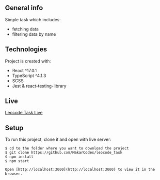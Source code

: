 ## General info

Simple task which includes:

- fetching data
- filtering data by name

## Technologies

Project is created with:

- React ^17.0.1
- TypeScript ^4.1.3
- SCSS
- Jest & react-testing-library

## Live

<a href="https://makarcodes.github.io/leocode_task/">Leocode Task Live</a>

## Setup

To run this project, clone it and open with live server:

```
$ cd to the folder where you want to download the project
$ git clone https://github.com/MakarCodes/leocode_task
$ npm install
$ npm start

Open [http://localhost:3000](http://localhost:3000) to view it in the browser.
```
